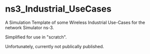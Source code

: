 # ns3_Industrial_UseCases

A Simulation Template of some Wireless Industrial Use-Cases for the network Simulator ns-3.

Simplified for use in "scratch".

Unfortunately, currently not publically published.
